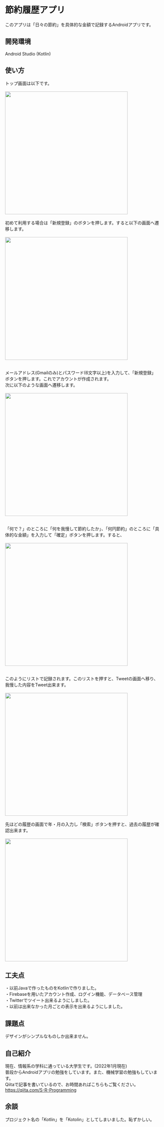 # 節約履歴アプリ
このアプリは「日々の節約」を具体的な金額で記録するAndroidアプリです。


## 開発環境 
Android Studio (Kotlin)

## 使い方
トップ画面は以下です。<br><br>
<img src="https://user-images.githubusercontent.com/89324742/140568548-720d3866-3f23-46f7-b4be-925e71a10605.png"
     width="400px"><br><br>
初めて利用する場合は「新規登録」のボタンを押します。すると以下の画面へ遷移します。<br><br>
 <img src="https://user-images.githubusercontent.com/89324742/147649035-e383d7c9-230f-4d2e-b133-df22999b08d3.png"
        width="400px"><br><br>

   メールアドレス(Gmailのみ)とパスワード(6文字以上)を入力して、「新規登録」ボタンを押します。これでアカウントが作成されます。<br>
   次に以下のような画面へ遷移します。<br><br>
   <img src = "https://user-images.githubusercontent.com/89324742/147649693-e96471d7-a587-4002-b37f-f3ac1ecb862e.png"
     width="400px"><br><br>

「何で？」のところに「何を我慢して節約したか」、「何円節約」のところに「具体的な金額」を入力して「確定」ボタンを押します。すると、<br><br>
   <img src="https://user-images.githubusercontent.com/89324742/147649590-ce280be2-1cee-4c80-b38a-7a73ab909dde.png"
        width="400px"><br><br>

このようにリストで記録されます。このリストを押すと、Tweetの画面へ移り、我慢した内容をTweet出来ます。<br><br>
<img src = "https://user-images.githubusercontent.com/89324742/140570642-f76bbe5d-0281-41c6-be3b-6c4bc54a499c.png"
     width="400px"><br><br>
     先ほどの履歴の画面で年・月の入力し「検索」ボタンを押すと、過去の履歴が確認出来ます。<br><br>
 <img src="https://user-images.githubusercontent.com/89324742/147649785-53ec3d19-551b-4685-8956-adb08c4600f1.png"
      width="400px">

## 工夫点
・以前Javaで作ったものをKotlinで作りました。<br>
・Firebaseを用いたアカウント作成、ログイン機能、データベース管理<br>
・Twitterでツイート出来るようにしました。<br>
・以前は出来なかった月ごとの表示を出来るようにしました。

## 課題点
デザインがシンプルなものしか出来ません。

## 自己紹介
現在、情報系の学科に通っている大学生です。(2022年1月現在)<br>普段からAndroidアプリの勉強をしています。また、機械学習の勉強もしています。
<br>Qiitaで記事を書いているので、お時間あればこちらもご覧ください。https://qiita.com/S-R-Programming

## 余談
プロジェクト名の「Kotlin」を「Kotolin」としてしまいました。恥ずかしい。

